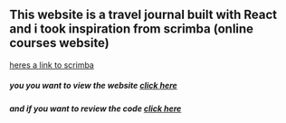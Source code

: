 <h2>This website is a travel journal built with React and i took inspiration from scrimba (online courses website)</h2>
<a href="https://scrimba.com">heres a link to scrimba</a>
<h5>you you want to view the website <a href="https://gregarious-praline-ef5968.netlify.app">click here</a></h5>
<h5>and if you want to review the code <a href="https://scrimba.com/scrim/cod1b4d3e8816d2bb27d901b1">click here</a></h5>
